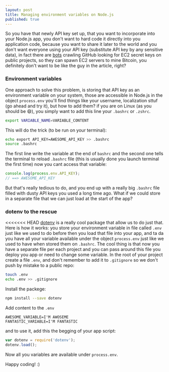 ```yaml
---
layout: post
title: Managing environment variables on Node.js
published: true
---
```


So you have that newly API key set up, that you want to incorporate into your Node.js app, you don't want to hard code it directly into you  application code, because you want to share it later to the world and you don't want everyone using your API key (substitute API key by any sensitive data), in fact there are [bots](http://www.devfactor.net/2014/12/30/2375-amazon-mistake/) crawling GitHub looking for EC2 secret keys on public projects, so they can spawn EC2 servers to mine Bitcoin, you definitely don't want to be like the guy in the article, right?

### Environment variables
One approach to solve this problem, is storing that API key as an environment variable on your system, those are accessible in Node.js  in the object ```process.env``` you'll find things like your username, localization sttuf (go ahead and try it), but how to add them? if you are on Linux (as you should be :smile:), you simply want to add this line your ```.bashrc``` or ```.zshrc```.

```sh
export VARIABLE_NAME=VARIABLE_CONTENT
```

This will do the trick (to be run on your terminal):

```sh
echo export API_KEY=AWESOME_API_KEY >> .bashrc
source .bashrc
```

The first line write the variable at the end of ```bashrc``` and the second one tells the terminal to reload `.bashrc` file (this is usually done you launch terminal the first time)
now you cant access that variable:

```js
console.log(process.env.API_KEY);
// ==> AWESOME_API_KEY
```
But that's really tedious to do, and you end up with a really big ```.bashrc``` file filled with dusty API keys you used a long time ago. What if we could store in a separate file that we can just load at the start of the app?

### dotenv to the rescue
<<<<<<< HEAD
[dotenv](https://github.com/motdotla/dotenv) is a really cool package that allow us to do just that. Here is how it works: you store your environment variable in file called ```.env``` just like we used to do before then you load that file into your app, and ta da you have all your variable available under the object ```process.env``` just like we used to have when stored them on ```.bashrc```. The cool thing is that now you have a separate file per each project and you can pass around this file you deploy you app or need to change some variable.
In the root of your project create a file ```.env```, and don't remember to add it to ```.gitignore``` so we don't push by mistake to a public repo:

```sh
touch .env
echo .env >> .gitignore
```

Install the packege:

```sh
npm install --save dotenv
```
Add content to the `.env`

```
AWESOME_VARIABLE=I'M AWOSEME
FANTASTIC_VARIABLE=I'M FANTASTIC
```

and to use it, add this the begging of your app script:

```js
var dotenv = require('dotenv');
dotenv.load();
```

Now all you variables are available under `process.env`.

Happy coding! :)
